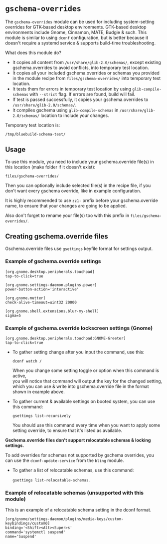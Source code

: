 # `gschema-overrides`

The `gschema-overrides` module can be used for including system-setting overrides for GTK-based desktop environments.
GTK-based desktop environments include Gnome, Cinnamon, MATE, Budgie & such.
This module is similar to using `dconf` configuration, but is better because it doesn't require a systemd service & supports build-time troubleshooting.

What does this module do?

- It copies all content from `/usr/share/glib-2.0/schemas/`, except existing gschema.overrides to avoid conflicts, into temporary test location.
- It copies all your included gschema.overrides or schemas you provided in the module recipe from `files/gschema-overrides/` into temporary test location.
- It tests them for errors in temporary test location by using `glib-compile-schemas` with `--strict` flag. If errors are found, build will fail.
- If test is passed successfully, it copies your gschema.overrides to `/usr/share/glib-2.0/schemas/`.
- It compiles gschema using `glib-compile-schemas` in `/usr/share/glib-2.0/schemas/` location to include your changes.

Temporary test location is:

`/tmp/bluebuild-schema-test/`

## Usage

To use this module, you need to include your gschema.override file(s) in this location (make folder if it doesn't exist):

`files/gschema-overrides/`

Then you can optionally include selected file(s) in the recipe file, if you don't want every gschema override, like in example configuration.

It is highly recommended to use `zz1-` prefix before your gschema.override name, to ensure that your changes are going to be applied.

Also don't forget to rename your file(s) too with this prefix in `files/gschema-overrides/`.

## Creating gschema.override files

Gschema.override files use `gsettings` keyfile format for settings output.

### Example of gschema.override settings
```
[org.gnome.desktop.peripherals.touchpad]
tap-to-click=true

[org.gnome.settings-daemon.plugins.power]
power-button-action='interactive'

[org.gnome.mutter]
check-alive-timeout=uint32 20000

[org.gnome.shell.extensions.blur-my-shell]
sigma=5
```

### Example of gschema.override lockscreen settings (Gnome)
```
[org.gnome.desktop.peripherals.touchpad:GNOME-Greeter]
tap-to-click=true
```

- To gather setting change after you input the command, use this:

  `dconf watch /`

  When you change some setting toggle or option when this command is active,   
  you will notice that command will output the key for the changed setting,   
  which you can use & write into gschema.override file in the format shown in example above.

- To gather current & available settings on booted system, you can use this command:
  
  `gsettings list-recursively`
  
  You should use this command every time when you want to apply some setting override,
  to ensure that it's listed as available.

**Gschema.override files don't support relocatable schemas & locking settings.**

To add overrides for schemas not supported by gschema overrides, you can use the `dconf-update-service` from the `bling` module.

- To gather a list of relocatable schemas, use this command:

  `gsettings list-relocatable-schemas`.

### Example of relocatable schemas (unsupported with this module)
This is an example of a relocatable schema setting in the dconf format.
```
[org/gnome/settings-daemon/plugins/media-keys/custom-keybindings/custom0]
binding='<Shift><Alt><Super>s'
command='systemctl suspend'
name='Suspend'
```
